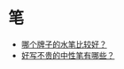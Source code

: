 # 笔

- [哪个牌子的水笔比较好？](https://www.zhihu.com/tardis/landing/m/360/qus/20365766)
- [好写不贵的中性笔有哪些？](https://www.zhihu.com/question/25454820)